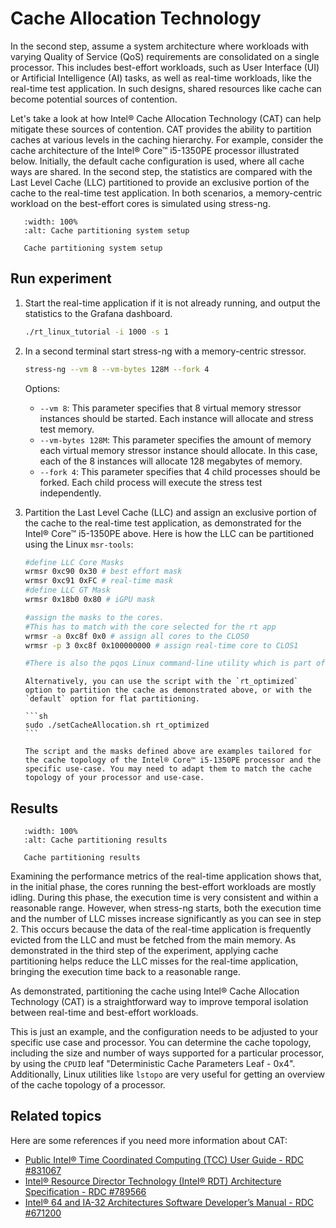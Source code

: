 # Cache Allocation Technology

In the second step, assume a system architecture where workloads with varying Quality of Service (QoS) requirements are consolidated on a single processor.
This includes best-effort workloads, such as User Interface (UI) or Artificial Intelligence (AI) tasks, as well as real-time workloads, like the real-time test application.
In such designs, shared resources like cache can become potential sources of contention.

Let's take a look at how Intel® Cache Allocation Technology (CAT) can help mitigate these sources of contention.
CAT provides the ability to partition caches at various levels in the caching hierarchy.
For example, consider the cache architecture of the Intel® Core™ i5-1350PE processor illustrated below.
Initially, the default cache configuration is used, where all cache ways are shared.
In the second step, the statistics are compared with the Last Level Cache (LLC) partitioned to provide an exclusive portion of the cache to the real-time test application.
In both scenarios, a memory-centric workload on the best-effort cores is simulated using stress-ng.

```{figure} images/tcc_setup_CAT.svg
   :width: 100%
   :alt: Cache partitioning system setup

   Cache partitioning system setup
```

## Run experiment

1. Start the real-time application if it is not already running, and output the statistics to the Grafana dashboard.
 
   ```bash
   ./rt_linux_tutorial -i 1000 -s 1
   ```
 
2. In a second terminal start stress-ng with a memory-centric stressor.

   ```bash
   stress-ng --vm 8 --vm-bytes 128M --fork 4
   ```

   Options:
      - `--vm 8`: This parameter specifies that 8 virtual memory stressor instances should be started. Each instance will allocate and stress test memory.
      - `--vm-bytes 128M`: This parameter specifies the amount of memory each virtual memory stressor instance should allocate. In this case, each of the 8 instances will allocate 128 megabytes of memory.
      - `--fork 4`: This parameter specifies that 4 child processes should be forked. Each child process will execute the stress test independently.
   

3. Partition the Last Level Cache (LLC) and assign an exclusive portion of the cache to the real-time test application, as demonstrated for the Intel® Core™ i5-1350PE above.
   Here is how the LLC can be partitioned using the Linux `msr-tools`:
   ```sh
   #define LLC Core Masks
   wrmsr 0xc90 0x30 # best effort mask
   wrmsr 0xc91 0xFC # real-time mask
   #define LLC GT Mask 
   wrmsr 0x18b0 0x80 # iGPU mask

   #assign the masks to the cores.
   #This has to match with the core selected for the rt app
   wrmsr -a 0xc8f 0x0 # assign all cores to the CLOS0 
   wrmsr -p 3 0xc8f 0x100000000 # assign real-time core to CLOS1

   #There is also the pqos Linux command-line utility which is part of the intel-cmt-cat package which can be used.
   ```
  
   ````{note}
   Alternatively, you can use the script with the `rt_optimized` option to partition the cache as demonstrated above, or with the `default` option for flat partitioning.

   ```sh
   sudo ./setCacheAllocation.sh rt_optimized
   ```  

   The script and the masks defined above are examples tailored for the cache topology of the Intel® Core™ i5-1350PE processor and the specific use-case. You may need to adapt them to match the cache topology of your processor and use-case.
   ````

## Results

```{figure} images/result_CAT.png
   :width: 100%
   :alt: Cache partitioning results

   Cache partitioning results
```

Examining the performance metrics of the real-time application shows that, in the initial phase, the cores running the best-effort workloads are mostly idling.
During this phase, the execution time is very consistent and within a reasonable range.
However, when stress-ng starts, both the execution time and the number of LLC misses increase significantly as you can see in step 2.
This occurs because the data of the real-time application is frequently evicted from the LLC and must be fetched from the main memory.
As demonstrated in the third step of the experiment, applying cache partitioning helps reduce the LLC misses for the real-time application, bringing the execution time back to a reasonable range.

As demonstrated, partitioning the cache using Intel® Cache Allocation Technology (CAT) is a straightforward way to improve temporal isolation between real-time and best-effort workloads.

This is just an example, and the configuration needs to be adjusted to your specific use case and processor.
You can determine the cache topology, including the size and number of ways supported for a particular processor, by using the `CPUID` leaf "Deterministic Cache Parameters Leaf - 0x4".
Additionally, Linux utilities like `lstopo` are very useful for getting an overview of the cache topology of a processor.

## Related topics

Here are some references if you need more information about CAT:
    
  - [Public Intel® Time Coordinated Computing (TCC) User Guide - RDC #831067](https://cdrdv2.intel.com/v1/dl/getContent/831067?fileName=Public+TCC+User+Guide+-+September+2024+-+RDC-831067.pdf)
  - [Intel® Resource Director Technology (Intel® RDT) Architecture Specification - RDC #789566](https://cdrdv2.intel.com/v1/dl/getContent/789566?fileName=356688-intel-rdt-arch-spec.pdf)
  - [Intel® 64 and IA-32 Architectures Software Developer’s Manual - RDC #671200](https://cdrdv2.intel.com/v1/dl/getContent/671200)
